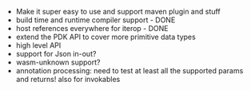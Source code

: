 
- Make it super easy to use and support maven plugin and stuff
- build time and runtime compiler support - DONE
- host references everywhere for iterop - DONE
- extend the PDK API to cover more primitive data types
- high level API
- support for Json in-out?
- wasm-unknown support?
- annotation processing: need to test at least all the supported params and returns! also for invokables
